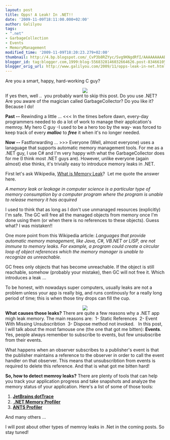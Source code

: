```yaml
---
layout: post
title: Opps! A Leak! In .NET!!
date: '2009-11-09T18:11:00.000+02:00'
author: Galilyou
tags:
- ".net"
- GarbageCollection
- Events
- MemoryManagement
modified_time: '2009-11-09T18:20:23.279+02:00'
thumbnail: http://4.bp.blogspot.com/_CvP3b8RZYyc/Svg9KNgdRfI/AAAAAAAAABo/aCQks9Iqdo4/s72-c/Happy+C+Guy.jpg
blogger_id: tag:blogger.com,1999:blog-5568328146032664626.post-8346610521319708454
blogger_orig_url: http://www.galilyou.com/2009/11/opps-leak-in-net.html
---
```


Are you a smart, happy, hard-working C guy?
<div class="separator" style="clear: both; text-align: center;"><a href="http://4.bp.blogspot.com/_CvP3b8RZYyc/Svg9KNgdRfI/AAAAAAAAABo/aCQks9Iqdo4/s1600-h/Happy+C+Guy.jpg" imageanchor="1" style="margin-left: 1em; margin-right: 1em;"><img border="0" src="http://4.bp.blogspot.com/_CvP3b8RZYyc/Svg9KNgdRfI/AAAAAAAAABo/aCQks9Iqdo4/s320/Happy+C+Guy.jpg" /></a>
</div>
If yes then, well .. &nbsp;you probably want to skip this post.
Do you use .NET? Are you aware of the magician called GarbageCollector? Do you like it? Because I do!

<b>Past --</b> Rewinding a little ... &lt;&lt;&lt;
In the times before dawn, every-day programmers needed to do a lot of work to manage their application's memroy. My hero C guy -I used to be&nbsp;a hero too by the way- was forced to keep track of every <i><b>malloc</b></i><b></b> to&nbsp;<i><b>free</b></i><b></b> it when it's no longer needed.

<b>Now --</b> Fastforwarding ... &gt;&gt;&gt;
Everyone (Well, almost everyone) uses a lanaguage that supports automatic memory management tools. For me as a .NET guy, I use C# and I'm&nbsp;very happy with what the GarbageCollector does for me (I think most .NET guys are). However, unlike everyone (again almost) else thinks,&nbsp;it's trivially easy to introduce memory leaks in .NET.

First let's ask Wikipedia, <a href="http://en.wikipedia.org/wiki/Memory_leak">What is Memory Leak</a>? &nbsp;Let me quote the answer here.

<i>A memory leak or leakage in computer science is a particular type of memory consumption by a computer program&nbsp;where the program is unable to release memory it has acquired</i>

I used to think that as long as I don't use unmanaged resources (explicitly) I'm safe. The GC will free all the managed objects from&nbsp;memory once I'm done using them (or when there is no references to these objects). Guess what? I was mistaken!!

One more point from this Wikipedia article: 
<i> Languages that provide automatic memory management, like Java, C#, VB.NET or LISP,&nbsp;are not immune to memory leaks. For example, a program could create a circular loop of object references&nbsp;which the memory manager is unable to recognize as unreachable.</i>

GC frees only objects that has become unreachable. If the object is still reachable, somehow (probably your mistake), then&nbsp;GC will not free it. Which introduces a leak ...

To be honest, with nowadays super computers, usually leaks are not a problem unless your app is really big, and runs continously for a really long period of time;&nbsp;this is when those tiny drops can fill the cup.

<div class="separator" style="clear: both; text-align: center;"><a href="http://3.bp.blogspot.com/_CvP3b8RZYyc/Svg_PTYXmGI/AAAAAAAAABw/nQj7bxFT30M/s1600-h/Leak.jpg" imageanchor="1" style="margin-left: 1em; margin-right: 1em;"><img border="0" src="http://3.bp.blogspot.com/_CvP3b8RZYyc/Svg_PTYXmGI/AAAAAAAAABw/nQj7bxFT30M/s320/Leak.jpg" /></a>
</div>
<b>What causes those leaks?</b>
There are quite a few reasons why a .NET app migh leak memory. The main reasons are:
<span style="white-space: pre;"> </span>1- Static References
<span style="white-space: pre;"> </span>2- Event With Missing Unsubscribtion
<span style="white-space: pre;"> </span>3- Dispose method not invoked.
<span style="white-space: pre;"> </span>
In this post, I will talk about the most famouse one (the one that got me bitten): <b>Events</b>.
Yes, people always remember to subscribe to events, but few unsubscribe from their events.

What happens when an observer subscribes to a publisher's event is that the publisher maintains a reference to the observer in order&nbsp;to call the event handler on that observer.&nbsp;This means that unsubscribtion from events is required to delete this reference.&nbsp;And that is what got me bitten hard!

<b>So, how to detect memroy leaks?</b>
There are plenty of tools that can help you track your application progress and take snapshots and analyze the memory status&nbsp;of your application. Here's a list of some of those tools:
<ol><li><b><a href="http://www.jetbrains.com/profiler/index.html">JetBrains dotTrace</a></b></li><li><a href="http://memprofiler.com/"><b>&nbsp;.NET Memory Profiler</b></a></li><li><a href="http://www.red-gate.com/products/ants_performance_profiler/index.htm"><b>ANTS Profiler</b></a></li></ol>And many others ...

I will post about other types of memroy leaks in .Net in the coming posts. So stay tuned!